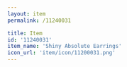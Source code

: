 ```yaml
---
layout: item
permalink: /11240031

title: Item
id: '11240031'
item_name: 'Shiny Absolute Earrings'
icon_url: 'item/icon/11200031.png'
---
```

